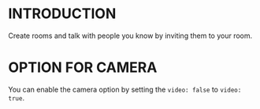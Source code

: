 # INTRODUCTION
Create rooms and talk with people you know by inviting them to your room.

# OPTION FOR CAMERA
You can enable the camera option by setting the ```video: false``` to ```video: true```.
